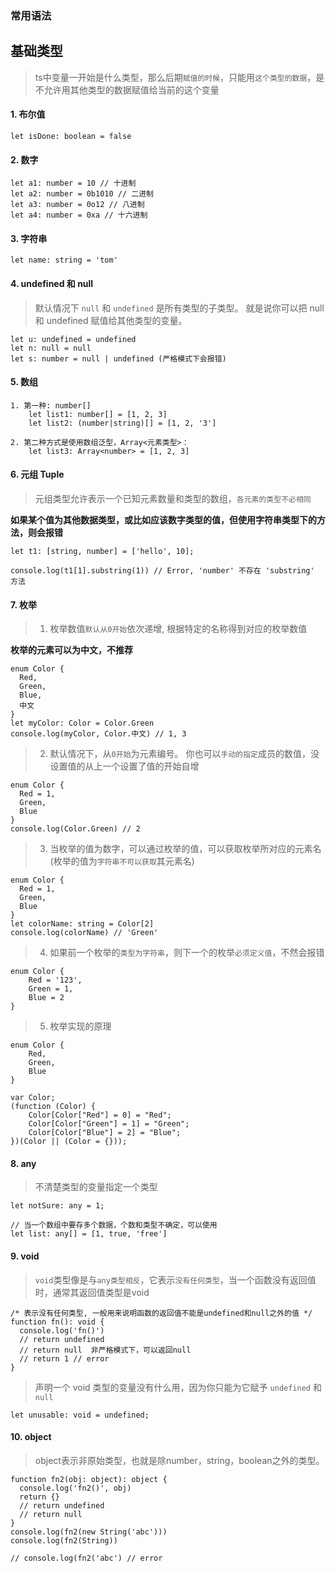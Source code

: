 ### 常用语法

## 基础类型

> ts中变量一开始是什么类型，那么后期`赋值的时候`，只能用`这个类型的数据`，是不允许用其他类型的数据赋值给当前的这个变量

#### 1. 布尔值

```
let isDone: boolean = false
```

#### 2. 数字

```
let a1: number = 10 // 十进制
let a2: number = 0b1010 // 二进制
let a3: number = 0o12 // 八进制
let a4: number = 0xa // 十六进制
```

#### 3. 字符串

```
let name: string = 'tom'
```

#### 4. undefined 和 null

> 默认情况下 `null` 和 `undefined` 是所有类型的子类型。 就是说你可以把 null 和 undefined 赋值给其他类型的变量。

```
let u: undefined = undefined
let n: null = null
let s: number = null | undefined (严格模式下会报错)
```

#### 5. 数组

```
1. 第一种: number[]
    let list1: number[] = [1, 2, 3]
    let list2: (number|string)[] = [1, 2, '3']

2. 第二种方式是使用数组泛型，Array<元素类型>：
    let list3: Array<number> = [1, 2, 3]
```

#### 6. 元组 Tuple

> 元组类型允许表示一个已知元素数量和类型的数组，`各元素的类型不必相同`

**如果某个值为其他数据类型，或比如应该数字类型的值，但使用字符串类型下的方法，则会报错**

```
let t1: [string, number] = ['hello', 10];

console.log(t1[1].substring(1)) // Error, 'number' 不存在 'substring' 方法
```

#### 7. 枚举

> 1. 枚举数值`默认从0开始`依次递增, 根据特定的名称得到对应的枚举数值

**枚举的元素可以为中文，不推荐**

```
enum Color {
  Red,
  Green,
  Blue,
  中文
}
let myColor: Color = Color.Green
console.log(myColor, Color.中文) // 1, 3
```

> 2. 默认情况下，从`0开始`为元素编号。 你也可以`手动的指定`成员的数值，没设置值的从上一个设置了值的开始自增

```
enum Color {
  Red = 1,
  Green,
  Blue
}
console.log(Color.Green) // 2
```

> 3. 当枚举的值为数字，可以通过枚举的值，可以获取枚举所对应的元素名(枚举的值为`字符串不可以获取`其元素名)

```
enum Color {
  Red = 1,
  Green,
  Blue
}
let colorName: string = Color[2]
console.log(colorName) // 'Green'
```

> 4. 如果前一个枚举的`类型为字符串`，则下一个的枚举`必须定义值`，不然会报错

```
enum Color {
    Red = '123',
    Green = 1,
    Blue = 2
}
```

> 5. 枚举实现的原理

```
enum Color {
    Red,
    Green,
    Blue
}

var Color;
(function (Color) {
    Color[Color["Red"] = 0] = "Red";
    Color[Color["Green"] = 1] = "Green";
    Color[Color["Blue"] = 2] = "Blue";
})(Color || (Color = {}));
```

#### 8. any

> 不清楚类型的变量指定一个类型

```
let notSure: any = 1;

// 当一个数组中要存多个数据，个数和类型不确定，可以使用
let list: any[] = [1, true, 'free']
```

#### 9. void

> `void`类型像是与`any类型相反`，它表示`没有任何类型`，当一个函数没有返回值时，通常其返回值类型是void

```
/* 表示没有任何类型, 一般用来说明函数的返回值不能是undefined和null之外的值 */
function fn(): void {
  console.log('fn()')
  // return undefined
  // return null  非严格模式下，可以返回null
  // return 1 // error
}
```

> 声明一个 void 类型的变量没有什么用，因为你只能为它赋予 `undefined` 和 `null`

```
let unusable: void = undefined;
```

#### 10. object

> object表示非原始类型，也就是除number，string，boolean之外的类型。

```
function fn2(obj: object): object {
  console.log('fn2()', obj)
  return {}
  // return undefined
  // return null
}
console.log(fn2(new String('abc')))
console.log(fn2(String))

// console.log(fn2('abc') // error
```